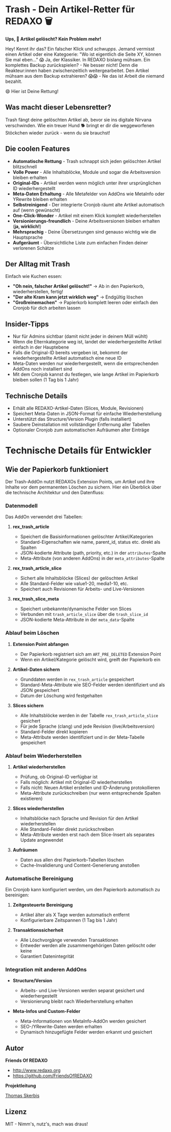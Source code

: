 # Trash - Dein Artikel-Retter für REDAXO 🗑️

**Ups, 🚨 Artikel gelöscht? Kein Problem mehr!** 

Hey! Kennt ihr das? Ein falscher Klick und *schwupps*. Jemand vermisst einen Artikel oder eine Kategoerie: "Wo ist eigentlich die Seite XY, können Sie mal eben…" 😱
Ja, der Klassiker. In REDAXO bislang mühsam. Ein komplettes Backup zurückspielen? - Ne besser nicht! Denn die Reakteur:innen haben zwischenzeitlich weitergearbeitet. 
Den Artikel mühsam aus dem Backup extrahieren? 😱😱 - Ne das ist Arbeit die niemand bezahlt. 

😄 Hier ist Deine Rettung!

## Was macht dieser Lebensretter?

Trash fängt deine gelöschten Artikel ab, bevor sie ins digitale Nirvana verschwinden. Wie ein treuer Hund 🐕 bringt er dir die weggeworfenen Stöckchen wieder zurück - wenn du sie brauchst!

## Die coolen Features

- **Automatische Rettung** - Trash schnappt sich jeden gelöschten Artikel blitzschnell
- **Volle Power** - Alle Inhaltsblöcke, Module und sogar die Arbeitsversion bleiben erhalten
- **Original-IDs** - Artikel werden wenn möglich unter ihrer ursprünglichen ID wiederhergestellt
- **Meta-Daten Erhaltung** - Alle Metafelder von AddOns wie MetaInfo oder YRewrite bleiben erhalten
- **Selbstreinigend** - Der integrierte Cronjob räumt alte Artikel automatisch auf (wenn gewünscht)
- **One-Click-Wonder** - Artikel mit einem Klick komplett wiederherstellen
- **Versionierungs-freundlich** - Deine Arbeitsversionen bleiben erhalten (**ja, wirklich!**)
- **Mehrsprachig** - Deine Übersetzungen sind genauso wichtig wie die Hauptsprache
- **Aufgeräumt** - Übersichtliche Liste zum einfachen Finden deiner verlorenen Schätze

## Der Alltag mit Trash

Einfach wie Kuchen essen:
- **"Oh nein, falscher Artikel gelöscht!"** → Ab in den Papierkorb, wiederherstellen, fertig!
- **"Der alte Kram kann jetzt wirklich weg"** → Endgültig löschen
- **"Großreinemachen"** → Papierkorb komplett leeren oder einfach den Cronjob für dich arbeiten lassen

## Insider-Tipps

- Nur für Admins sichtbar (damit nicht jeder in deinem Müll wühlt)
- Wenn die Elternkategorie weg ist, landet der wiederhergestellte Artikel einfach in der Hauptebene
- Falls die Original-ID bereits vergeben ist, bekommt der wiederhergestellte Artikel automatisch eine neue ID
- Meta-Daten werden nur wiederhergestellt, wenn die entsprechenden AddOns noch installiert sind
- Mit dem Cronjob kannst du festlegen, wie lange Artikel im Papierkorb bleiben sollen (1 Tag bis 1 Jahr)

## Technische Details

- Erhält alle REDAXO-Artikel-Daten (Slices, Module, Revisionen)
- Speichert Meta-Daten in JSON-Format für einfache Wiederherstellung
- Unterstützt das Structure/Version Plugin (falls installiert)
- Saubere Deinstallation mit vollständiger Entfernung aller Tabellen
- Optionaler Cronjob zum automatischen Aufräumen alter Einträge

# Technische Details für Entwickler

## Wie der Papierkorb funktioniert

Der Trash-AddOn nutzt REDAXOs Extension Points, um Artikel und ihre Inhalte vor dem permanenten Löschen zu sichern. Hier ein Überblick über die technische Architektur und den Datenfluss:

### Datenmodell

Das AddOn verwendet drei Tabellen:

1. **rex_trash_article**
   - Speichert die Basisinformationen gelöschter Artikel/Kategorien
   - Standard-Eigenschaften wie name, parent_id, status etc. direkt als Spalten
   - JSON-kodierte Attribute (path, priority, etc.) in der `attributes`-Spalte
   - Meta-Attribute (von anderen AddOns) in der `meta_attributes`-Spalte

2. **rex_trash_article_slice**
   - Sichert alle Inhaltsblöcke (Slices) der gelöschten Artikel
   - Alle Standard-Felder wie value1-20, media1-10, etc.
   - Speichert auch Revisionen für Arbeits- und Live-Versionen

3. **rex_trash_slice_meta**
   - Speichert unbekannte/dynamische Felder von Slices
   - Verbunden mit `trash_article_slice` über die `trash_slice_id`
   - JSON-kodierte Meta-Attribute in der `meta_data`-Spalte

### Ablauf beim Löschen

1. **Extension Point abfangen**
   - Der Papierkorb registriert sich am `ART_PRE_DELETED` Extension Point
   - Wenn ein Artikel/Kategorie gelöscht wird, greift der Papierkorb ein

2. **Artikel-Daten sichern**
   - Grunddaten werden in `rex_trash_article` gespeichert
   - Standard-Meta-Attribute wie SEO-Felder werden identifiziert und als JSON gespeichert
   - Datum der Löschung wird festgehalten

3. **Slices sichern**
   - Alle Inhaltsblöcke werden in der Tabelle `rex_trash_article_slice` gesichert
   - Für jede Sprache (clang) und jede Revision (live/Arbeitsversion)
   - Standard-Felder direkt kopieren
   - Meta-Attribute werden identifiziert und in der Meta-Tabelle gespeichert

### Ablauf beim Wiederherstellen

1. **Artikel wiederherstellen**
   - Prüfung, ob Original-ID verfügbar ist
   - Falls möglich: Artikel mit Original-ID wiederherstellen
   - Falls nicht: Neuen Artikel erstellen und ID-Änderung protokollieren
   - Meta-Attribute zurückschreiben (nur wenn entsprechende Spalten existieren)

2. **Slices wiederherstellen**
   - Inhaltsblöcke nach Sprache und Revision für den Artikel wiederherstellen
   - Alle Standard-Felder direkt zurückschreiben
   - Meta-Attribute werden erst nach dem Slice-Insert als separates Update angewendet

3. **Aufräumen**
   - Daten aus allen drei Papierkorb-Tabellen löschen
   - Cache-Invalidierung und Content-Generierung anstoßen

### Automatische Bereinigung

Ein Cronjob kann konfiguriert werden, um den Papierkorb automatisch zu bereinigen:

1. **Zeitgesteuerte Bereinigung**
   - Artikel älter als X Tage werden automatisch entfernt
   - Konfigurierbare Zeitspannen (1 Tag bis 1 Jahr)

2. **Transaktionssicherheit**
   - Alle Löschvorgänge verwenden Transaktionen
   - Entweder werden alle zusammengehörigen Daten gelöscht oder keine
   - Garantiert Datenintegrität

### Integration mit anderen AddOns

- **Structure/Version**
   - Arbeits- und Live-Versionen werden separat gesichert und wiederhergestellt
   - Versionierung bleibt nach Wiederherstellung erhalten

- **Meta-Infos und Custom-Felder**
   - Meta-Informationen von MetaInfo-AddOn werden gesichert
   - SEO-/YRewrite-Daten werden erhalten
   - Dynamisch hinzugefügte Felder werden erkannt und gesichert

## Autor

**Friends Of REDAXO**

* http://www.redaxo.org
* https://github.com/FriendsOfREDAXO

**Projektleitung**

[Thomas Skerbis](https://github.com/skerbis)

## Lizenz 

MIT - Nimm's, nutz's, mach was draus!

